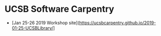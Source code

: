 # UCSB Software Carpentry

  - [Jan 25-26 2019 Workshop site](https://ucsbcarpentry.github.io/2019-01-25-UCSBLibrary/]
